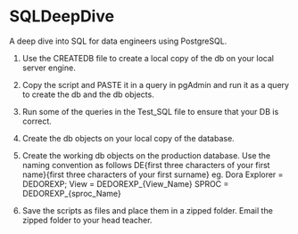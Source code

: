# SQLDeepDive
A deep dive into SQL for data engineers using PostgreSQL.

1. Use the CREATEDB file to create a local copy of the db on your local server engine. 

2. Copy the script and PASTE it in a query in pgAdmin and run it as a query to create the db and the db objects.

3. Run some of the queries in the Test_SQL file to ensure that your DB is correct.

4. Create the db objects on your local copy of the database. 

5. Create the working db objects on the production database. Use the naming convention as follows 
   DE{first three characters of your first name}{first three characters of your first surname}
   eg. Dora Explorer = DEDOREXP;
       View = DEDOREXP_{View_Name}
       SPROC = DEDOREXP_{sproc_Name}

6. Save the scripts as files and place them in a zipped folder. Email the zipped folder to your head teacher.
